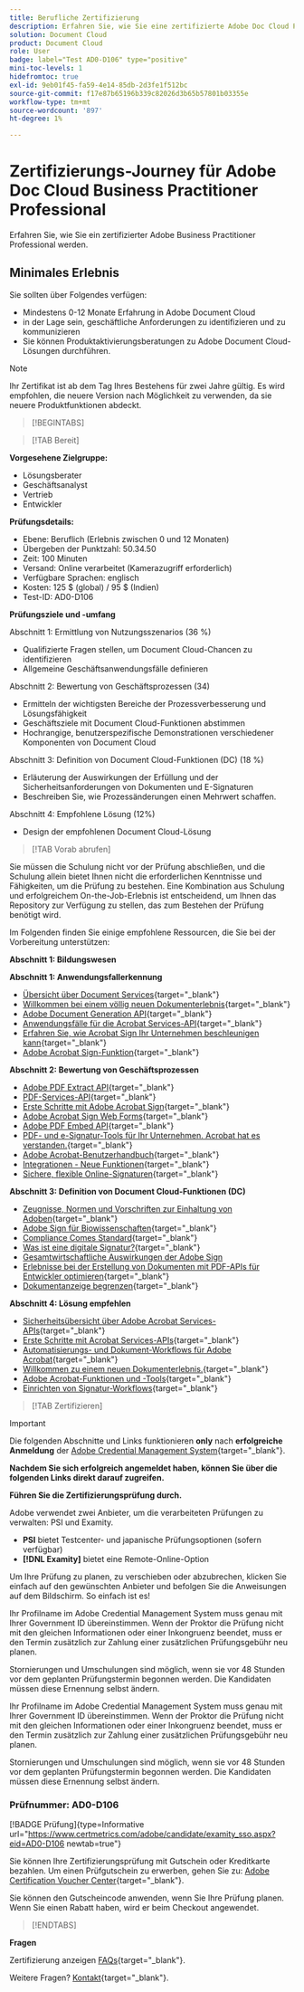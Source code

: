 ```yaml
---
title: Berufliche Zertifizierung
description: Erfahren Sie, wie Sie eine zertifizierte Adobe Doc Cloud Professional werden.
solution: Document Cloud
product: Document Cloud
role: User
badge: label="Test AD0-D106" type="positive"
mini-toc-levels: 1
hidefromtoc: true
exl-id: 9eb01f45-fa59-4e14-85db-2d3fe1f512bc
source-git-commit: f17e87b65196b339c82026d3b65b57801b03355e
workflow-type: tm+mt
source-wordcount: '897'
ht-degree: 1%

---
```


# Zertifizierungs-Journey für Adobe Doc Cloud Business Practitioner Professional

Erfahren Sie, wie Sie ein zertifizierter Adobe Business Practitioner Professional werden.

## Minimales Erlebnis

Sie sollten über Folgendes verfügen:

* Mindestens 0-12 Monate Erfahrung in Adobe Document Cloud
* in der Lage sein, geschäftliche Anforderungen zu identifizieren und zu kommunizieren
* Sie können Produktaktivierungsberatungen zu Adobe Document Cloud-Lösungen durchführen.

>[!NOTE]
>
>Ihr Zertifikat ist ab dem Tag Ihres Bestehens für zwei Jahre gültig. Es wird empfohlen, die neuere Version nach Möglichkeit zu verwenden, da sie neuere Produktfunktionen abdeckt.

>[!BEGINTABS]

>[!TAB Bereit]

**Vorgesehene Zielgruppe:**

* Lösungsberater
* Geschäftsanalyst
* Vertrieb
* Entwickler

**Prüfungsdetails:**

* Ebene: Beruflich (Erlebnis zwischen 0 und 12 Monaten)
* Übergeben der Punktzahl: 50.34.50
* Zeit: 100 Minuten
* Versand: Online verarbeitet (Kamerazugriff erforderlich)
* Verfügbare Sprachen: englisch
* Kosten: 125 $ (global) / 95 $ (Indien)
* Test-ID: AD0-D106

**Prüfungsziele und -umfang**

Abschnitt 1: Ermittlung von Nutzungsszenarios (36 %)

* Qualifizierte Fragen stellen, um Document Cloud-Chancen zu identifizieren
* Allgemeine Geschäftsanwendungsfälle definieren

Abschnitt 2: Bewertung von Geschäftsprozessen (34)

* Ermitteln der wichtigsten Bereiche der Prozessverbesserung und Lösungsfähigkeit
* Geschäftsziele mit Document Cloud-Funktionen abstimmen
* Hochrangige, benutzerspezifische Demonstrationen verschiedener Komponenten von Document Cloud

Abschnitt 3: Definition von Document Cloud-Funktionen (DC) (18 %)

* Erläuterung der Auswirkungen der Erfüllung und der Sicherheitsanforderungen von Dokumenten und E-Signaturen
* Beschreiben Sie, wie Prozessänderungen einen Mehrwert schaffen.

Abschnitt 4: Empfohlene Lösung (12%)

* Design der empfohlenen Document Cloud-Lösung

>[!TAB Vorab abrufen]

Sie müssen die Schulung nicht vor der Prüfung abschließen, und die Schulung allein bietet Ihnen nicht die erforderlichen Kenntnisse und Fähigkeiten, um die Prüfung zu bestehen. Eine Kombination aus Schulung und erfolgreichem On-the-Job-Erlebnis ist entscheidend, um Ihnen das Repository zur Verfügung zu stellen, das zum Bestehen der Prüfung benötigt wird.

Im Folgenden finden Sie einige empfohlene Ressourcen, die Sie bei der Vorbereitung unterstützen:

**Abschnitt 1: Bildungswesen**

**Abschnitt 1: Anwendungsfallerkennung**

* [Übersicht über Document Services](https://developer.adobe.com/document-services/docs/overview/){target="_blank"}
* [Willkommen bei einem völlig neuen Dokumenterlebnis](https://www.adobe.com/documentcloud.html){target="_blank"}
* [Adobe Document Generation API](https://developer.adobe.com/document-services/apis/doc-generation){target="_blank"}
* [Anwendungsfälle für die Acrobat Services-API](https://developer.adobe.com/document-services/use-cases/agreements-and-contracts/legal-contracts/){target="_blank"}
* [Erfahren Sie, wie Acrobat Sign Ihr Unternehmen beschleunigen kann](https://www.adobe.com/sign.html){target="_blank"}
* [Adobe Acrobat Sign-Funktion](https://www.adobe.com/sign/features.html){target="_blank"}

**Abschnitt 2: Bewertung von Geschäftsprozessen**

* [Adobe PDF Extract API](https://developer.adobe.com/document-services/apis/pdf-extract/){target="_blank"}
* [PDF-Services-API](https://developer.adobe.com/document-services/docs/apis/){target="_blank"}
* [Erste Schritte mit Adobe Acrobat Sign](https://helpx.adobe.com/sign/using/get-started-guide.html){target="_blank"}
* [Adobe Acrobat Sign Web Forms](https://helpx.adobe.com/sign/config/web-forms.html){target="_blank"}
* [Adobe PDF Embed API](https://developer.adobe.com/document-services/apis/pdf-embed/){target="_blank"}
* [PDF- und e-Signatur-Tools für Ihr Unternehmen. Acrobat hat es verstanden.](https://www.adobe.com/acrobat/business.html){target="_blank"}
* [Adobe Acrobat-Benutzerhandbuch](https://helpx.adobe.com/acrobat/user-guide.html){target="_blank"}
* [Integrationen - Neue Funktionen](https://experienceleague.adobe.com/docs/document-cloud-learn/sign-learning-hub/integrations/integrations-overview.html?lang=en#what%E2%80%99s-new){target="_blank"}
* [Sichere, flexible Online-Signaturen](https://www.adobe.com/sign/online-signature.html){target="_blank"}

**Abschnitt 3: Definition von Document Cloud-Funktionen (DC)**

* [Zeugnisse, Normen und Vorschriften zur Einhaltung von Adoben](https://www.adobe.com/trust/compliance/compliance-list.html){target="_blank"}
* [Adobe Sign für Biowissenschaften](https://www.adobe.com/content/dam/dx-dc/en/pdfs/adobe-sign-life-sciences-solution-brief-ue.pdf){target="_blank"}
* [Compliance Comes Standard](https://www.adobe.com/documentcloud/resources/compliance.html){target="_blank"}
* [Was ist eine digitale Signatur?](https://www.adobe.com/sign/digital-signatures.html){target="_blank"}
* [Gesamtwirtschaftliche Auswirkungen der Adobe Sign](https://www.adobe.com/content/dam/dx-dc/pdf/total-economic-impact-adobe-sign-ue.pdf)
* [Erlebnisse bei der Erstellung von Dokumenten mit PDF-APIs für Entwickler optimieren](https://developer.adobe.com/document-services){target="_blank"}
* [Dokumentanzeige begrenzen](https://helpx.adobe.com/sign/using/limited-document-visibility.html){target="_blank"}

**Abschnitt 4: Lösung empfehlen**

* [Sicherheitsübersicht über Adobe Acrobat Services-APIs](https://www.adobe.com/content/dam/cc/en/trust-center/ungated/whitepapers/doc-cloud/adobe-document-services-security-overview.pdf){target="_blank"}
* [Erste Schritte mit Acrobat Services-APIs](https://documentservices.adobe.com/dc-integration-creation-app-cdn/main.html){target="_blank"}
* [Automatisierungs- und Dokument-Workflows für Adobe Acrobat](https://helpx.adobe.com/acrobat/kb/automation-and-document-workflows.html){target="_blank"}
* [Willkommen zu einem neuen Dokumenterlebnis.](https://www.adobe.com/documentcloud.html){target="_blank"}
* [Adobe Acrobat-Funktionen und -Tools](https://www.adobe.com/acrobat/features.html){target="_blank"}
* [Einrichten von Signatur-Workflows](https://helpx.adobe.com/ca/sign/using/workflow-designer-signature-workflow.html){target="_blank"}

>[!TAB Zertifizieren]

>[!IMPORTANT]
>
>Die folgenden Abschnitte und Links funktionieren **only**  nach **erfolgreiche Anmeldung** der [Adobe Credential Management System](http://www.certmetrics.com/adobe){target="_blank"}.

**Nachdem Sie sich erfolgreich angemeldet haben, können Sie über die folgenden Links direkt darauf zugreifen.**

**Führen Sie die Zertifizierungsprüfung durch.**

Adobe verwendet zwei Anbieter, um die verarbeiteten Prüfungen zu verwalten: PSI und Examity.

* **PSI** bietet Testcenter- und japanische Prüfungsoptionen (sofern verfügbar)
* **[!DNL Examity]** bietet eine Remote-Online-Option

Um Ihre Prüfung zu planen, zu verschieben oder abzubrechen, klicken Sie einfach auf den gewünschten Anbieter und befolgen Sie die Anweisungen auf dem Bildschirm. So einfach ist es!

Ihr Profilname im Adobe Credential Management System muss genau mit Ihrer Government ID übereinstimmen. Wenn der Proktor die Prüfung nicht mit den gleichen Informationen oder einer Inkongruenz beendet, muss er den Termin zusätzlich zur Zahlung einer zusätzlichen Prüfungsgebühr neu planen.

Stornierungen und Umschulungen sind möglich, wenn sie vor 48 Stunden vor dem geplanten Prüfungstermin begonnen werden. Die Kandidaten müssen diese Ernennung selbst ändern.

Ihr Profilname im Adobe Credential Management System muss genau mit Ihrer Government ID übereinstimmen. Wenn der Proktor die Prüfung nicht mit den gleichen Informationen oder einer Inkongruenz beendet, muss er den Termin zusätzlich zur Zahlung einer zusätzlichen Prüfungsgebühr neu planen.

Stornierungen und Umschulungen sind möglich, wenn sie vor 48 Stunden vor dem geplanten Prüfungstermin begonnen werden. Die Kandidaten müssen diese Ernennung selbst ändern.

### Prüfnummer: AD0-D106

[!BADGE Prüfung]{type=Informative url="https://www.certmetrics.com/adobe/candidate/examity_sso.aspx?eid=AD0-D106 newtab=true"}

Sie können Ihre Zertifizierungsprüfung mit Gutschein oder Kreditkarte bezahlen. Um einen Prüfgutschein zu erwerben, gehen Sie zu: [Adobe Certification Voucher Center](https://market.xvoucher.com/adobe/global){target="_blank"}.

Sie können den Gutscheincode anwenden, wenn Sie Ihre Prüfung planen. Wenn Sie einen Rabatt haben, wird er beim Checkout angewendet.

>[!ENDTABS]

**Fragen**

Zertifizierung anzeigen [FAQs](https://experienceleague.adobe.com/docs/certification/certification/faq.html?lang=en){target="_blank"}.

Weitere Fragen? [Kontakt](mailto:certif@adobe.com){target="_blank"}.

